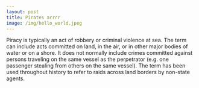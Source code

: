 ```yaml
---
layout: post
title: Pirates arrrr
image: /img/hello_world.jpeg
---
```


Piracy is typically an act of robbery or criminal violence at sea. The term can include acts committed on land, in the air, or in other major bodies of water or on a shore. It does not normally include crimes committed against persons traveling on the same vessel as the perpetrator (e.g. one passenger stealing from others on the same vessel). The term has been used throughout history to refer to raids across land borders by non-state agents.
